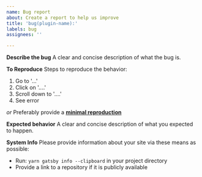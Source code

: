 ```yaml
---
name: Bug report
about: Create a report to help us improve
title: 'bug(plugin-name):'
labels: bug
assignees: ''

---
```


**Describe the bug**
A clear and concise description of what the bug is.

**To Reproduce**
Steps to reproduce the behavior:
1. Go to '...'
2. Click on '....'
3. Scroll down to '....'
4. See error

*or*
Preferably provide a [**minimal reproduction**](https://www.gatsbyjs.com/contributing/how-to-make-a-reproducible-test-case/)

**Expected behavior**
A clear and concise description of what you expected to happen.

**System Info**
Please provide information about your site via these means as possible:

- Run:  `yarn gatsby info --clipboard` in your project directory
- Provide a link to a repository if it is publicly available
